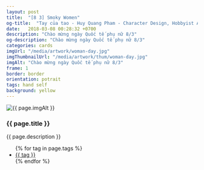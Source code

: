 ```yaml
---
layout: post
title:  "[8 3] Smoky Women"
og-title:  "Tay của tao - Huy Quang Pham - Character Design, Hobbyist Artist"
date:   2018-03-08 00:28:32 +0700
description: "Chào mừng ngày Quốc tế phụ nữ 8/3"
og-description: "Chào mừng ngày Quốc tế phụ nữ 8/3"
categories: cards
imgUrl: "/media/artwork/woman-day.jpg"
imgThumbnailUrl: "/media/artwork/thum/woman-day.jpg"
imgAlt: "Chào mừng ngày Quốc tế phụ nữ 8/3"
frame: 1
border: border
orientation: potrait
tags: hand self
background: yellow
---
```

<article class="content">
  <div class="wrapper wrapper-img">
    <img id="c" class="pic {{ if page.frame }} {{ "pic-frame" }} {{ endif }}" src="{{ page.imgUrl | absolute_url }}" alt="{{ page.imgAlt }}" style="background-color: {{ page.background }}" />
  </div>
  <h3 class="title">{{ page.title }}</h3>
  <p class="des">{{ page.description }}</p>
  <ul class="tags">
    {% for tag in page.tags %}
      <li><a href="#">{{ tag }}</a></li>
    {% endfor %}
  </ul>
</article>
